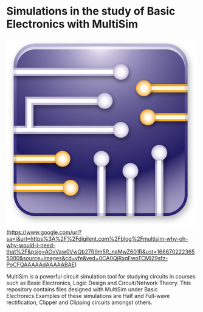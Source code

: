 # Simulations in the study of Basic Electronics with MultiSim

![THE MULTISIM!](multisim.png "MULTISIM logo") (https://www.google.com/url?sa=i&url=https%3A%2F%2Fdigilent.com%2Fblog%2Fmultisim-why-oh-why-would-i-need-that%2F&psig=AOvVaw0VwQb27R9m5R_naMwZ601R&ust=1666702223655000&source=images&cd=vfe&ved=0CA0QjRxqFwoTCMi29sfz-PoCFQAAAAAdAAAAABAE)

MultiSim is a powerful circuit simulation tool for studying circuits in courses such as Basic Electronics, Logic Design and Circuit/Network Theory. This repository contains files designed with MultiSim under Basic Electronics.Examples of these simulations are Half and Full-wave rectification, Clipper and Clipping circuits amongst others.